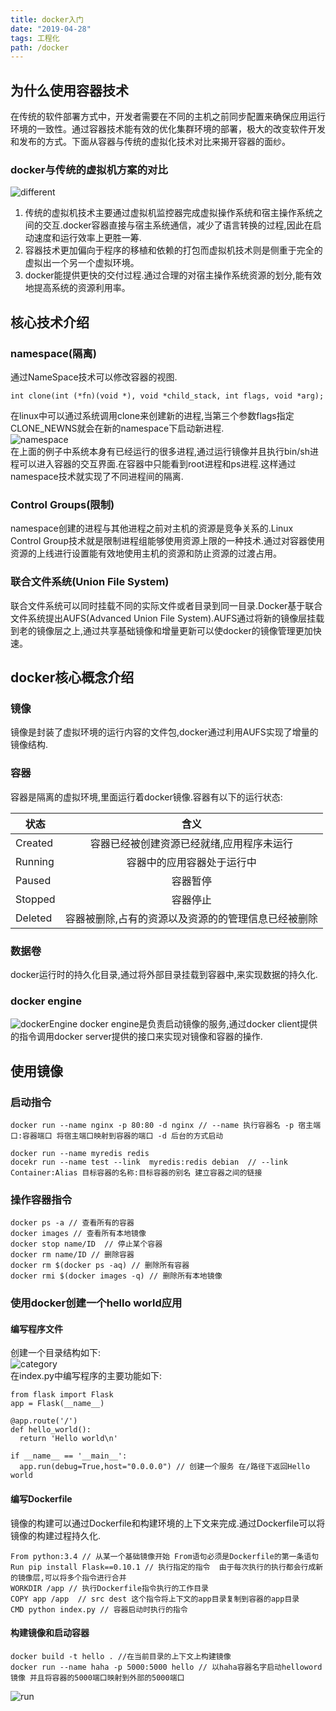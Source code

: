 ```yaml
---
title: docker入门
date: "2019-04-28"
tags: 工程化
path: /docker
---
```

## 为什么使用容器技术
  在传统的软件部署方式中，开发者需要在不同的主机之前同步配置来确保应用运行环境的一致性。通过容器技术能有效的优化集群环境的部署，极大的改变软件开发和发布的方式。下面从容器与传统的虚拟化技术对比来揭开容器的面纱。
### docker与传统的虚拟机方案的对比  
  ![different](./docker/different.png)  

  1. 传统的虚拟机技术主要通过虚拟机监控器完成虚拟操作系统和宿主操作系统之间的交互.docker容器直接与宿主系统通信，减少了语言转换的过程,因此在启动速度和运行效率上更胜一筹.
  2. 容器技术更加偏向于程序的移植和依赖的打包而虚拟机技术则是侧重于完全的虚拟出一个另一个虚拟环境。 
  3. docker能提供更快的交付过程.通过合理的对宿主操作系统资源的划分,能有效地提高系统的资源利用率。  

## 核心技术介绍
### namespace(隔离)
通过NameSpace技术可以修改容器的视图.

    int clone(int (*fn)(void *), void *child_stack, int flags, void *arg);

在linux中可以通过系统调用clone来创建新的进程,当第三个参数flags指定CLONE_NEWNS就会在新的namespace下启动新进程.  
![namespace](./docker/namespace.png)  
在上面的例子中系统本身有已经运行的很多进程,通过运行镜像并且执行bin/sh进程可以进入容器的交互界面.在容器中只能看到root进程和ps进程.这样通过namespace技术就实现了不同进程间的隔离.

### Control Groups(限制)
namespace创建的进程与其他进程之前对主机的资源是竞争关系的.Linux Control Group技术就是限制进程组能够使用资源上限的一种技术.通过对容器使用资源的上线进行设置能有效地使用主机的资源和防止资源的过渡占用。

### 联合文件系统(Union File System)
联合文件系统可以同时挂载不同的实际文件或者目录到同一目录.Docker基于联合文件系统提出AUFS(Advanced Union File System).AUFS通过将新的镜像层挂载到老的镜像层之上,通过共享基础镜像和增量更新可以使docker的镜像管理更加快速。
## docker核心概念介绍
### 镜像
镜像是封装了虚拟环境的运行内容的文件包,docker通过利用AUFS实现了增量的镜像结构.
### 容器
容器是隔离的虚拟环境,里面运行着docker镜像.容器有以下的运行状态:  

| 状态 | 含义 |
| - | :-: |
| Created | 容器已经被创建资源已经就绪,应用程序未运行 |
| Running | 容器中的应用容器处于运行中 |
| Paused  | 容器暂停 |
| Stopped | 容器停止 |
| Deleted | 容器被删除,占有的资源以及资源的的管理信息已经被删除|
### 数据卷 
docker运行时的持久化目录,通过将外部目录挂载到容器中,来实现数据的持久化.

### docker engine
![dockerEngine](./docker/dockerEngine.png)
docker engine是负责启动镜像的服务,通过docker client提供的指令调用docker server提供的接口来实现对镜像和容器的操作.

## 使用镜像

### 启动指令

    docker run --name nginx -p 80:80 -d nginx // --name 执行容器名 -p 宿主端口:容器端口 将宿主端口映射到容器的端口 -d 后台的方式启动 

    docker run --name myredis redis
    docekr run --name test --link  myredis:redis debian  // --link Container:Alias 目标容器的名称:目标容器的别名 建立容器之间的链接

### 操作容器指令

    docker ps -a // 查看所有的容器  
    docker images // 查看所有本地镜像 
    docker stop name/ID  // 停止某个容器 
    docker rm name/ID // 删除容器
    docker rm $(docker ps -aq) // 删除所有容器
    docker rmi $(docker images -q) // 删除所有本地镜像

### 使用docker创建一个hello world应用

#### 编写程序文件
创建一个目录结构如下:  
![category](./docker/category.png)  
在index.py中编写程序的主要功能如下:  

    from flask import Flask
    app = Flask(__name__)

    @app.route('/')
    def hello_world():
      return 'Hello world\n'

    if __name__ == '__main__':
      app.run(debug=True,host="0.0.0.0") // 创建一个服务 在/路径下返回Hello world

#### 编写Dockerfile
镜像的构建可以通过Dockerfile和构建环境的上下文来完成.通过Dockerfile可以将镜像的构建过程持久化.  
  
    From python:3.4 // 从某一个基础镜像开始 From语句必须是Dockerfile的第一条语句
    Run pip install Flask==0.10.1 // 执行指定的指令  由于每次执行的执行都会行成新的镜像层,可以将多个指令进行合并
    WORKDIR /app // 执行Dockerfile指令执行的工作目录
    COPY app /app  // src dest 这个指令将上下文的app目录复制到容器的app目录
    CMD python index.py // 容器启动时执行的指令

#### 构建镜像和启动容器

    docker build -t hello . //在当前目录的上下文上构建镜像
    docker run --name haha -p 5000:5000 hello // 以haha容器名字启动helloword镜像 并且将容器的5000端口映射到外部的5000端口

![run](./docker/run.png)



